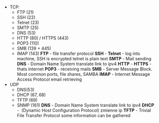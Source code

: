 - TCP:
	- FTP (21)
	- SSH (22)
	- Telnet (23)
	- SMTP (25)
	- DNS (53)
	- HTTP (80) / HTTPS (443)
	- POP3 (110)
	- SMB (139 + 445)
	- IMAP (143)
	**FTP** - file transfer protocol
	**SSH** - **Telnet** - log into machine, SSH is encrypted telnet is plain text
	**SMTP** - Mail sending
	**DNS** - Domain Name System translate link to ipv4
	**HTTP** - **HTTPS** -  thats internet 
	**POP3** - receiving mails
	**SMB** - Server Message Block. Most common ports, file shares, SAMBA
	**IMAP** - Internet Message Access Protocol email retrieving
- UDP
	- DNS(53)
	- DHCP (67, 68)
	- TFTP (69)
	- SNMP (161)
	**DNS** - Domain Name System translate link to ipv4
	**DHCP** -  (Dynamic Host Configuration Protocol) zmienne ip 
	**TFTP** - Trivial File Transfer Protocol some information can be gathered
	